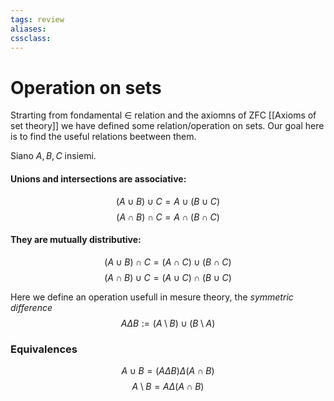 ```yaml
---
tags: review
aliases:
cssclass:
---
```

 
# Operation on sets
Strarting from fondamental $\in$ relation and the axiomns of ZFC [[Axioms of set theory]] we have defined some relation/operation on sets.
Our goal here is to find the useful relations beetween them.

Siano $A,B,C$ insiemi.

#### Unions and intersections are associative:
$$
(A\cup B) \cup C = A \cup (B \cup C)
$$
$$
(A\cap B) \cap C = A \cap (B \cap C)
$$
#### They are mutually distributive:
$$
(A \cup B) \cap C = (A \cap C) \cup (B \cap C)
$$
$$
(A \cap B) \cup C = (A \cup C) \cap (B \cup C)
$$

Here we define an operation usefull in mesure theory, the _symmetric difference_
$$
A \Delta B := (A \setminus B) \cup (B \setminus A)
$$
### Equivalences
$$
A\cup B = (A\Delta B) \Delta (A \cap B)
$$
$$
A\setminus B = A \Delta (A \cap B)
$$
